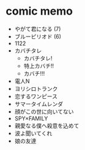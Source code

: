 # comic memo
- やがて君になる (7)
- ブルーピリオド (6)
- 1122
- カバチタレ
  - カバチタレ!
  - 特上カバチ!!
  - カバチ!!!
- 電人N
- ヨリシロトランク
- 恋するワンピース
- サマータイムレンダ
- 顔がこの世に向いてない
- SPY×FAMILY
- 親愛なる僕へ殺意を込めて
- 波よ聞いてくれ
- 娘の友達